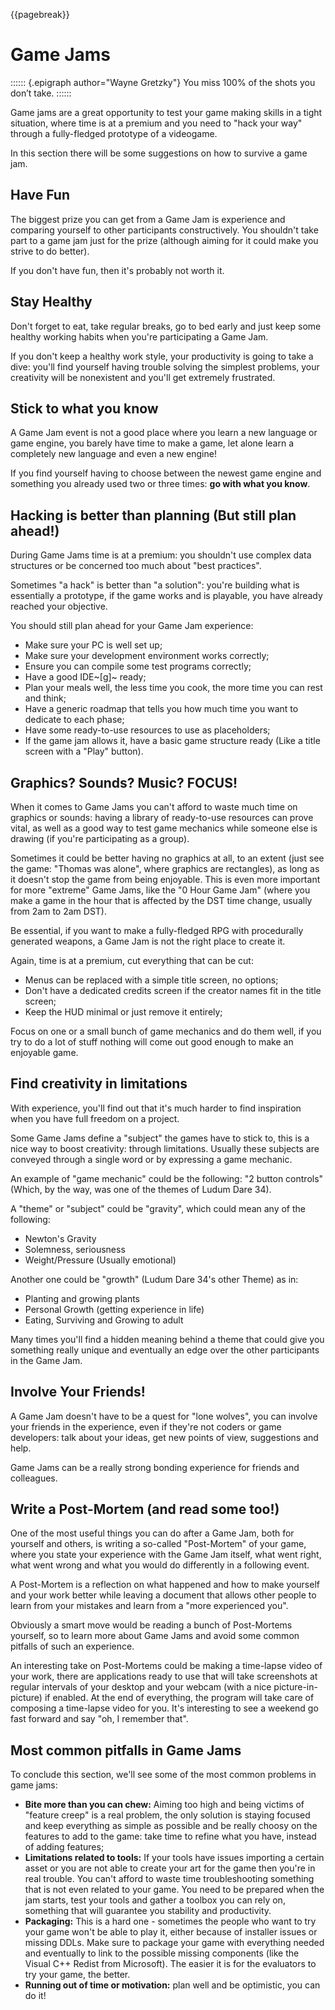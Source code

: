 {{pagebreak}}

Game Jams
==========

:::::: {.epigraph author="Wayne Gretzky"}
You miss 100% of the shots you don’t take.
::::::

Game jams are a great opportunity to test your game making skills in a tight situation, where time is at a premium and you need to "hack your way" through a fully-fledged prototype of a videogame.

In this section there will be some suggestions on how to survive a game jam.

Have Fun
---------

The biggest prize you can get from a Game Jam is experience and comparing yourself to other participants constructively. You shouldn't take part to a game jam just for the prize (although aiming for it could make you strive to do better).

If you don't have fun, then it's probably not worth it.

Stay Healthy
-------------

Don't forget to eat, take regular breaks, go to bed early and just keep some healthy working habits when you're participating a Game Jam.

If you don't keep a healthy work style, your productivity is going to take a dive: you'll find yourself having trouble solving the simplest problems, your creativity will be nonexistent and you'll get extremely frustrated.

Stick to what you know
-----------------------

A Game Jam event is not a good place where you learn a new language or game engine, you barely have time to make a game, let alone learn a completely new language and even a new engine!

If you find yourself having to choose between the newest game engine and something you already used two or three times: **go with what you know**.

Hacking is better than planning (But still plan ahead!)
-------------------------------------------------------

During Game Jams time is at a premium: you shouldn't use complex data structures or be concerned too much about "best practices".

Sometimes "a hack" is better than "a solution": you're building what is essentially a prototype, if the game works and is playable, you have already reached your objective.

You should still plan ahead for your Game Jam experience:

- Make sure your PC is well set up;
- Make sure your development environment works correctly;
- Ensure you can compile some test programs correctly;
- Have a good IDE~[g]~ ready;
- Plan your meals well, the less time you cook, the more time you can rest and think;
- Have a generic roadmap that tells you how much time you want to dedicate to each phase;
- Have some ready-to-use resources to use as placeholders;
- If the game jam allows it, have a basic game structure ready (Like a title screen with a "Play" button).

Graphics? Sounds? Music? FOCUS!
--------------------------------

When it comes to Game Jams you can't afford to waste much time on graphics or sounds: having a library of ready-to-use resources can prove vital, as well as a good way to test game mechanics while someone else is drawing (if you're participating as a group).

Sometimes it could be better having no graphics at all, to an extent (just see the game: "Thomas was alone", where graphics are rectangles), as long as it doesn't stop the game from being enjoyable. This is even more important for more "extreme" Game Jams, like the "0 Hour Game Jam" (where you make a game in the hour that is affected by the DST time change, usually from 2am to 2am DST).

Be essential, if you want to make a fully-fledged RPG with procedurally generated weapons, a Game Jam is not the right place to create it.

Again, time is at a premium, cut everything that can be cut:

- Menus can be replaced with a simple title screen, no options;
- Don't have a dedicated credits screen if the creator names fit in the title screen;
- Keep the HUD minimal or just remove it entirely;

Focus on one or a small bunch of game mechanics and do them well, if you try to do a lot of stuff nothing will come out good enough to make an enjoyable game.

Find creativity in limitations
------------------------------

With experience, you'll find out that it's much harder to find inspiration when you have full freedom on a project.

Some Game Jams define a "subject" the games have to stick to, this is a nice way to boost creativity: through limitations. Usually these subjects are conveyed through a single word or by expressing a game mechanic.

An example of "game mechanic" could be the following: "2 button controls" (Which, by the way, was one of the themes of Ludum Dare 34).

A "theme" or "subject" could be "gravity", which could mean any of the following:

- Newton's Gravity
- Solemness, seriousness
- Weight/Pressure (Usually emotional)

Another one could be "growth" (Ludum Dare 34's other Theme) as in:

- Planting and growing plants
- Personal Growth (getting experience in life)
- Eating, Surviving and Growing to adult

Many times you'll find a hidden meaning behind a theme that could give you something really unique and eventually an edge over the other participants in the Game Jam.

Involve Your Friends!
----------------------

A Game Jam doesn't have to be a quest for "lone wolves", you can involve your friends in the experience, even if they're not coders or game developers: talk about your ideas, get new points of view, suggestions and help.

Game Jams can be a really strong bonding experience for friends and colleagues.


Write a Post-Mortem (and read some too!)
----------------------------------------

One of the most useful things you can do after a Game Jam, both for yourself and others, is writing a so-called "Post-Mortem" of your game, where you state your experience with the Game Jam itself, what went right, what went wrong and what you would do differently in a following event.

A Post-Mortem is a reflection on what happened and how to make yourself and your work better while leaving a document that allows other people to learn from your mistakes and learn from a "more experienced you".

Obviously a smart move would be reading a bunch of Post-Mortems yourself, so to learn more about Game Jams and avoid some common pitfalls of such an experience.

An interesting take on Post-Mortems could be making a time-lapse video of your work, there are applications ready to use that will take screenshots at regular intervals of your desktop and your webcam (with a nice picture-in-picture) if enabled. At the end of everything, the program will take care of composing a time-lapse video for you. It's interesting to see a weekend go fast forward and say "oh, I remember that".

Most common pitfalls in Game Jams
----------------------------------

To conclude this section, we'll see some of the most common problems in game jams:

- **Bite more than you can chew:** Aiming too high and being victims of "feature creep" is a real problem, the only solution is staying focused and keep everything as simple as possible and be really choosy on the features to add to the game: take time to refine what you have, instead of adding features;
- **Limitations related to tools:** If your tools have issues importing a certain asset or you are not able to create your art for the game then you're in real trouble. You can't afford to waste time troubleshooting something that is not even related to your game. You need to be prepared when the jam starts, test your tools and gather a toolbox you can rely on, something that will guarantee you stability and productivity.
- **Packaging:** This is a hard one - sometimes the people who want to try your game won't be able to play it, either because of installer issues or missing DDLs. Make sure to package your game with everything needed and eventually to link to the possible missing components (like the Visual C++ Redist from Microsoft). The easier it is for the evaluators to try your game, the better.
- **Running out of time or motivation:** plan well and be optimistic, you can do it!
